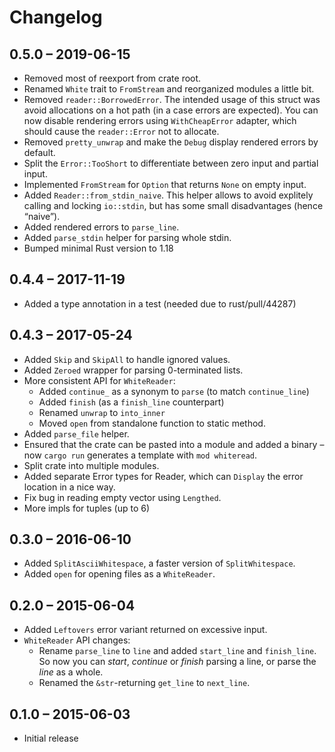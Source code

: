 # Changelog

## 0.5.0 – 2019-06-15

* Removed most of reexport from crate root.
* Renamed `White` trait to `FromStream` and reorganized modules a little bit.
* Removed `reader::BorrowedError`. The intended usage of this struct was avoid
  allocations on a hot path (in a case errors are expected). You can now
  disable rendering errors using `WithCheapError` adapter, which should cause
  the `reader::Error` not to allocate.
* Removed `pretty_unwrap` and make the `Debug` display rendered errors by default.
* Split the `Error::TooShort` to differentiate between zero input and partial input.
* Implemented `FromStream` for `Option` that returns `None` on empty input.
* Added `Reader::from_stdin_naive`. This helper allows to avoid explitely calling
  and locking `io::stdin`, but has some small disadvantages (hence “naive”).
* Added rendered errors to `parse_line`.
* Added `parse_stdin` helper for parsing whole stdin.
* Bumped minimal Rust version to 1.18

## 0.4.4 – 2017-11-19

* Added a type annotation in a test (needed due to rust/pull/44287)

## 0.4.3 – 2017-05-24

* Added `Skip` and `SkipAll` to handle ignored values.
* Added `Zeroed` wrapper for parsing 0-terminated lists.
* More consistent API for `WhiteReader`:
    * Added `continue_` as a synonym to `parse` (to match `continue_line`)
    * Added `finish` (as a `finish_line` counterpart)
    * Renamed `unwrap` to `into_inner`
    * Moved `open` from standalone function to static method.
* Added `parse_file` helper.
* Ensured that the crate can be pasted into a module
  and added a binary – now `cargo run` generates a template
  with `mod whiteread`.
* Split crate into multiple modules.
* Added separate Error types for Reader, which can `Display`
  the error location in a nice way.
* Fix bug in reading empty vector using `Lengthed`.
* More impls for tuples (up to 6)

## 0.3.0 – 2016-06-10

* Added `SplitAsciiWhitespace`, a faster version of `SplitWhitespace`.
* Added `open` for opening files as a `WhiteReader`.

## 0.2.0 – 2015-06-04

* Added `Leftovers` error variant returned on excessive input.
* `WhiteReader` API changes:
    * Rename `parse_line` to `line` and added `start_line` and `finish_line`.
      So now you can *start*, *continue* or *finish* parsing a line,
      or parse the *line* as a whole.
    * Renamed the `&str`-returning `get_line` to `next_line`.

## 0.1.0 – 2015-06-03

* Initial release
